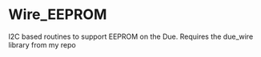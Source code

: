 Wire_EEPROM
===========

I2C based routines to support EEPROM on the Due. Requires the due_wire library from my repo
